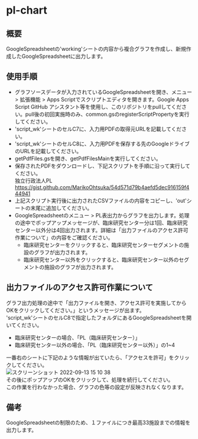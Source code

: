 # pl-chart
## 概要
GoogleSpreadsheetの'working'シートの内容から複合グラフを作成し、新規作成したGoogleSpreadsheetに出力します。  
## 使用手順
- グラフソースデータが入力されているGoogleSpreadsheetを開き、メニュー > 拡張機能 > Apps Scriptでスクリプトエディタを開きます。Google Apps Script GitHub アシスタント等を使用し、このリポジトリをpullしてください。pull後の初回実施時のみ、common.gsのregisterScriptPropertyを実行してください。  
- 'script_wk'シートのセルC7に、入力用PDFの取得元URLを記載してください。  
- 'script_wk'シートのセルC8に、入力用PDFを保存する先のGoogleドライブのURLを記載してください。   
- getPdfFiles.gsを開き、getPdfFilesMainを実行してください。  
- 保存されたPDFをダウンロードし、下記スクリプトを手順に沿って実行してください。  
  独立行政法人PL  
  https://gist.github.com/MarikoOhtsuka/54d571d79b4aefd5dec916159f444941  
- 上記スクリプト実行後に出力されたCSVファイルの内容をコピーし、'out'シートの末尾に追加してください。  
- GoogleSpreadsheetのメニュー > PL表出力からグラフを出力します。処理の途中でポップアップメッセージが、臨床研究センター分は1回、臨床研究センター以外分は4回出力されます。詳細は「出力ファイルのアクセス許可作業について」の内容をご確認ください。    
  - 臨床研究センターをクリックすると、臨床研究センターセグメントの施設のグラフが出力されます。
  - 臨床研究センター以外をクリックすると、臨床研究センター以外のセグメントの施設のグラフが出力されます。
## 出力ファイルのアクセス許可作業について  
グラフ出力処理の途中で「出力ファイルを開き、アクセス許可を実施してからOKをクリックしてください。」というメッセージが出ます。  
'script_wk'シートのセルC8で指定したフォルダにあるGoogleSpreadsheetを開いてください。  
- 臨床研究センターの場合、「PL（臨床研究センター）」  
- 臨床研究センター以外の場合、「PL（臨床研究センター以外）」の1~4  

一番右のシートに下記のような情報が出ていたら、「アクセスを許可」をクリックしてください。  
![スクリーンショット 2022-09-13 15 10 38](https://user-images.githubusercontent.com/24307469/189823538-34838f24-5ba6-4428-a80e-a429f60b66d4.png)  
その後にポップアップのOKをクリックして、処理を続行してください。  
この作業を行わなかった場合、グラフの色等の設定が反映されなくなります。  
## 備考
GoogleSpreadsheetの制限のため、１ファイルにつき最高33施設までの情報を出力します。  
